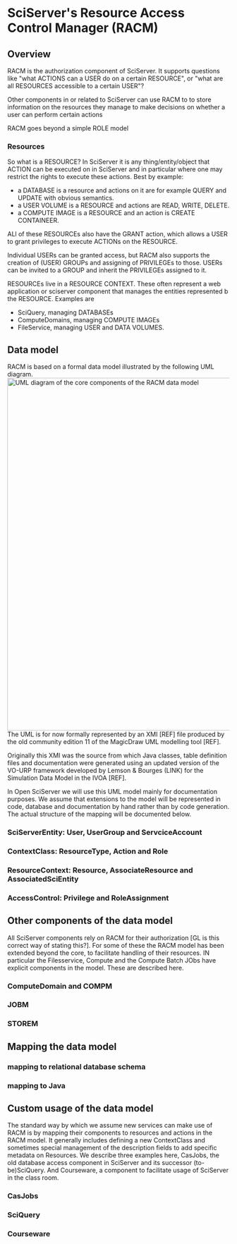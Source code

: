 # SciServer's Resource Access Control Manager (RACM)

## Overview
RACM is the authorization component of SciServer.
It supports questions like "what ACTIONS can a USER do on a certain RESOURCE", 
or "what are all RESOURCES accessible to a certain USER"?

Other components in or related to SciServer can use RACM to to store information on the resources they manage 
to make decisions on whether a user can perform certain actions

RACM goes beyond a simple ROLE model 

### Resources
So what is a RESOURCE?
In SciServer it is any thing/entity/object that ACTION can be executed on in SciServer and in particular where one may restrict the rights to execute these actions.
Best by example: 

* a DATABASE is a resource and actions on it are for example QUERY and UPDATE with obvious semantics.
* a USER VOLUME is a RESOURCE and actions are READ, WRITE, DELETE.
* a COMPUTE IMAGE is a RESOURCE and an action is CREATE CONTAINEER.

ALl of these RESOURCEs also have the GRANT action, which allows a USER to grant privileges to execute ACTIONs on the RESOURCE.

Individual USERs can be granted access, but RACM also supports the creation of (USER) GROUPs and assigning of PRIVILEGEs to those.
USERs can be invited to a GROUP and inherit the PRIVILEGEs assigned to it.

RESOURCEs live in a RESOURCE CONTEXT. These often represent a web application or sciserver component that manages the entities represented b the RESOURCE.
Examples are
* SciQuery, managing DATABASEs
* ComputeDomains, managing COMPUTE IMAGEs
* FileService, managing USER and DATA VOLUMES.

## Data model

RACM is based on a formal data model illustrated by the following UML diagram.
<img src="datamodel/RACM-UML-core.png" alt="UML diagram of the core components of the RACM data model" width="800"/>
The UML is for now formally represented by an XMI [REF] file produced by the old community edition 11 of the MagicDraw UML modelling tool [REF].

Originally this XMI was the source from which Java classes, table definition files and documentation were generated
using an updated version of the VO-URP framework developed by Lemson & Bourges (LINK) for the Simulation Data Model in the IVOA [REF].

In Open SciServer we will use this UML model mainly for documentation purposes.
We assume that extensions to the model will be represented in code, database and documentation by hand rather than by code generation.
The actual structure of the mapping will be documented below.   

### SciServerEntity: User, UserGroup and ServciceAccount


### ContextClass: ResourceType, Action and Role


### ResourceContext: Resource, AssociateResource and AssociatedSciEntity


### AccessControl: Privilege and RoleAssignment
 

## Other components of the data model
All SciServer components rely on RACM for their authorization [GL is this correct way of stating this?]. 
For some of these the RACM model has been extended beyond the core, to facilitate handling of their resources.
IN particular the Filesservice, Compute and the Compute Batch JObs have explicit components in the model. These are described here. 

### ComputeDomain and COMPM

### JOBM

### STOREM


## Mapping the data model

### mapping to relational database schema

### mapping to Java


## Custom usage of the data model
The standard way by which we assume new services can make use of RACM is by mapping 
their components to resources and actions in the RACM model.
It generally includes defining a new ContextClass and sometimes special management of the description fields to add specific metadata on 
Resources. We describe three examples here, CasJobs, the old database access component in SciServer and its 
successor (to-be)SciQuery. And Courseware, a component to facilitate usage of SciServer in the class room.
   
### CasJobs


### SciQuery


### Courseware

